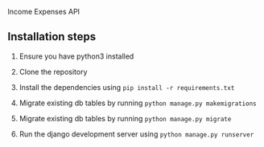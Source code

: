 Income Expenses API

## Installation steps

1. Ensure you have python3 installed

2. Clone the repository

3. Install the dependencies using `pip install -r requirements.txt`

4. Migrate existing db tables by running `python manage.py makemigrations`

5. Migrate existing db tables by running `python manage.py migrate`

6. Run the django development server using `python manage.py runserver`
